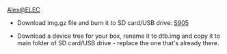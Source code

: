 [Alex@ELEC](http://www.alexelec.in.ua)

* Download img.gz file and burn it to SD card/USB drive: [S905](https://github.com/AlexELEC/AlexELEC-AML/releases)

* Download a device tree for your box, rename it to dtb.img and copy it to main folder of SD card/USB drive - replace the one that's already there.

